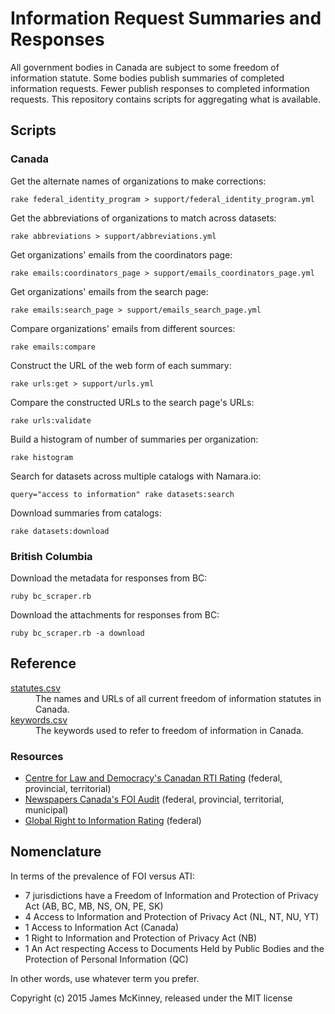 # Information Request Summaries and Responses

All government bodies in Canada are subject to some freedom of information statute. Some bodies publish summaries of completed information requests. Fewer publish responses to completed information requests. This repository contains scripts for aggregating what is available.

## Scripts

### Canada

Get the alternate names of organizations to make corrections:

    rake federal_identity_program > support/federal_identity_program.yml

Get the abbreviations of organizations to match across datasets:

    rake abbreviations > support/abbreviations.yml

Get organizations' emails from the coordinators page:

    rake emails:coordinators_page > support/emails_coordinators_page.yml

Get organizations' emails from the search page:

    rake emails:search_page > support/emails_search_page.yml

Compare organizations' emails from different sources:

    rake emails:compare

Construct the URL of the web form of each summary:

    rake urls:get > support/urls.yml

Compare the constructed URLs to the search page's URLs:

    rake urls:validate

Build a histogram of number of summaries per organization:

    rake histogram

Search for datasets across multiple catalogs with Namara.io:

    query="access to information" rake datasets:search

Download summaries from catalogs:

    rake datasets:download

### British Columbia

Download the metadata for responses from BC:

    ruby bc_scraper.rb

Download the attachments for responses from BC:

    ruby bc_scraper.rb -a download

## Reference

<dl>
<dt><a href="/data/statutes.csv">statutes.csv</a></dt>
<dd>The names and URLs of all current freedom of information statutes in Canada.</dd>
<dt><a href="/data/keywords.csv">keywords.csv</a></dt>
<dd>The keywords used to refer to freedom of information in Canada.</dd>
</dl>

### Resources

* [Centre for Law and Democracy's Canadan RTI Rating](http://www.law-democracy.org/live/global-rti-rating/canadian-rti-rating/) (federal, provincial, territorial)
* [Newspapers Canada's FOI Audit](http://www.newspaperscanada.ca/FOI) (federal, provincial, territorial, municipal)
* [Global Right to Information Rating](http://www.rti-rating.org/) (federal)

## Nomenclature

In terms of the prevalence of FOI versus ATI:

* 7 jurisdictions have a Freedom of Information and Protection of Privacy Act (AB, BC, MB, NS, ON, PE, SK)
* 4 Access to Information and Protection of Privacy Act (NL, NT, NU, YT)
* 1 Access to Information Act (Canada)
* 1 Right to Information and Protection of Privacy Act (NB)
* 1 An Act respecting Access to Documents Held by Public Bodies and the Protection of Personal Information (QC)

In other words, use whatever term you prefer.

Copyright (c) 2015 James McKinney, released under the MIT license
